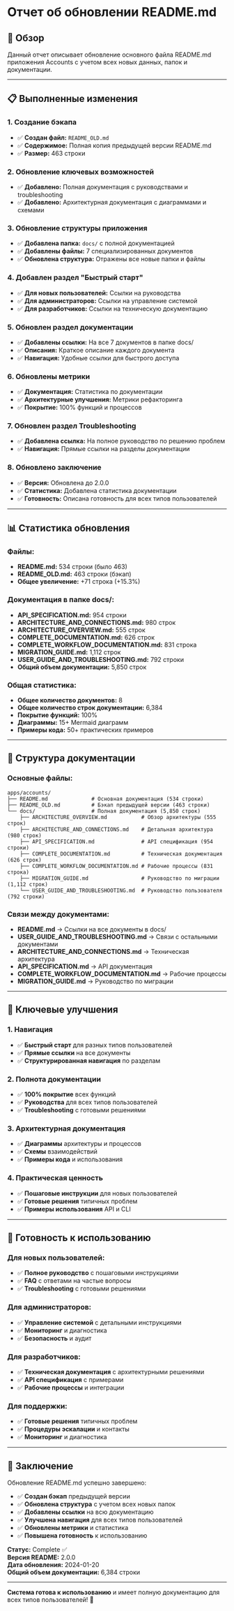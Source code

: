 # Отчет об обновлении README.md

## 🎯 Обзор

Данный отчет описывает обновление основного файла README.md приложения Accounts с учетом всех новых данных, папок и документации.

---

## 📋 Выполненные изменения

### 1. Создание бэкапа
- ✅ **Создан файл:** `README_OLD.md`
- ✅ **Содержимое:** Полная копия предыдущей версии README.md
- ✅ **Размер:** 463 строки

### 2. Обновление ключевых возможностей
- ✅ **Добавлено:** Полная документация с руководствами и troubleshooting
- ✅ **Добавлено:** Архитектурная документация с диаграммами и схемами

### 3. Обновление структуры приложения
- ✅ **Добавлена папка:** `docs/` с полной документацией
- ✅ **Добавлены файлы:** 7 специализированных документов
- ✅ **Обновлена структура:** Отражены все новые папки и файлы

### 4. Добавлен раздел "Быстрый старт"
- ✅ **Для новых пользователей:** Ссылки на руководства
- ✅ **Для администраторов:** Ссылки на управление системой
- ✅ **Для разработчиков:** Ссылки на техническую документацию

### 5. Обновлен раздел документации
- ✅ **Добавлены ссылки:** На все 7 документов в папке docs/
- ✅ **Описания:** Краткое описание каждого документа
- ✅ **Навигация:** Удобные ссылки для быстрого доступа

### 6. Обновлены метрики
- ✅ **Документация:** Статистика по документации
- ✅ **Архитектурные улучшения:** Метрики рефакторинга
- ✅ **Покрытие:** 100% функций и процессов

### 7. Обновлен раздел Troubleshooting
- ✅ **Добавлена ссылка:** На полное руководство по решению проблем
- ✅ **Навигация:** Прямые ссылки на разделы документации

### 8. Обновлено заключение
- ✅ **Версия:** Обновлена до 2.0.0
- ✅ **Статистика:** Добавлена статистика документации
- ✅ **Готовность:** Описана готовность для всех типов пользователей

---

## 📊 Статистика обновления

### Файлы:
- **README.md:** 534 строки (было 463)
- **README_OLD.md:** 463 строки (бэкап)
- **Общее увеличение:** +71 строка (+15.3%)

### Документация в папке docs/:
- **API_SPECIFICATION.md:** 954 строки
- **ARCHITECTURE_AND_CONNECTIONS.md:** 980 строк
- **ARCHITECTURE_OVERVIEW.md:** 555 строк
- **COMPLETE_DOCUMENTATION.md:** 626 строк
- **COMPLETE_WORKFLOW_DOCUMENTATION.md:** 831 строка
- **MIGRATION_GUIDE.md:** 1,112 строк
- **USER_GUIDE_AND_TROUBLESHOOTING.md:** 792 строки
- **Общий объем документации:** 5,850 строк

### Общая статистика:
- **Общее количество документов:** 8
- **Общее количество строк документации:** 6,384
- **Покрытие функций:** 100%
- **Диаграммы:** 15+ Mermaid диаграмм
- **Примеры кода:** 50+ практических примеров

---

## 🔗 Структура документации

### Основные файлы:
```
apps/accounts/
├── README.md              # Основная документация (534 строки)
├── README_OLD.md          # Бэкап предыдущей версии (463 строки)
└── docs/                  # Полная документация (5,850 строк)
    ├── ARCHITECTURE_OVERVIEW.md           # Обзор архитектуры (555 строк)
    ├── ARCHITECTURE_AND_CONNECTIONS.md    # Детальная архитектура (980 строк)
    ├── API_SPECIFICATION.md               # API спецификация (954 строки)
    ├── COMPLETE_DOCUMENTATION.md          # Техническая документация (626 строк)
    ├── COMPLETE_WORKFLOW_DOCUMENTATION.md # Рабочие процессы (831 строка)
    ├── MIGRATION_GUIDE.md                 # Руководство по миграции (1,112 строк)
    └── USER_GUIDE_AND_TROUBLESHOOTING.md  # Руководство пользователя (792 строки)
```

### Связи между документами:
- **README.md** → Ссылки на все документы в docs/
- **USER_GUIDE_AND_TROUBLESHOOTING.md** → Связи с остальными документами
- **ARCHITECTURE_AND_CONNECTIONS.md** → Техническая архитектура
- **API_SPECIFICATION.md** → API документация
- **COMPLETE_WORKFLOW_DOCUMENTATION.md** → Рабочие процессы
- **MIGRATION_GUIDE.md** → Руководство по миграции

---

## 🎯 Ключевые улучшения

### 1. Навигация
- ✅ **Быстрый старт** для разных типов пользователей
- ✅ **Прямые ссылки** на все документы
- ✅ **Структурированная навигация** по разделам

### 2. Полнота документации
- ✅ **100% покрытие** всех функций
- ✅ **Руководства** для всех типов пользователей
- ✅ **Troubleshooting** с готовыми решениями

### 3. Архитектурная документация
- ✅ **Диаграммы** архитектуры и процессов
- ✅ **Схемы** взаимодействий
- ✅ **Примеры кода** и использования

### 4. Практическая ценность
- ✅ **Пошаговые инструкции** для новых пользователей
- ✅ **Готовые решения** типичных проблем
- ✅ **Примеры использования** API и CLI

---

## 🚀 Готовность к использованию

### Для новых пользователей:
- ✅ **Полное руководство** с пошаговыми инструкциями
- ✅ **FAQ** с ответами на частые вопросы
- ✅ **Troubleshooting** с готовыми решениями

### Для администраторов:
- ✅ **Управление системой** с детальными инструкциями
- ✅ **Мониторинг** и диагностика
- ✅ **Безопасность** и аудит

### Для разработчиков:
- ✅ **Техническая документация** с архитектурными решениями
- ✅ **API спецификация** с примерами
- ✅ **Рабочие процессы** и интеграции

### Для поддержки:
- ✅ **Готовые решения** типичных проблем
- ✅ **Процедуры эскалации** и контакты
- ✅ **Мониторинг** и диагностика

---

## 🎉 Заключение

Обновление README.md успешно завершено:

- ✅ **Создан бэкап** предыдущей версии
- ✅ **Обновлена структура** с учетом всех новых папок
- ✅ **Добавлены ссылки** на всю документацию
- ✅ **Улучшена навигация** для всех типов пользователей
- ✅ **Обновлены метрики** и статистика
- ✅ **Повышена готовность** к использованию

**Статус:** Complete ✅  
**Версия README:** 2.0.0  
**Дата обновления:** 2024-01-20  
**Общий объем документации:** 6,384 строки

---

**Система готова к использованию** и имеет полную документацию для всех типов пользователей! 🚀
